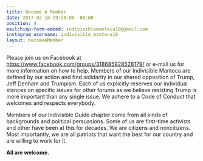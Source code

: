 ```yaml
---
title: Become A Member
date: 2017-02-16 19:58:00 -08:00
position: 4
mailchimp-form-embed: indivisiblemanteca10@gmail.com
instagram_username: indivisible_manteca10
layout: becomeAMember
---
```


Please join us on Facebook at https://www.facebook.com/groups/318685928528179/ or e-mail us for more information on how to help.
Members of our Indivisible Manteca are defined by our action and find solidarity in our shared opposition of Trump, Jeff Denham and Trumpism. Each of us explicitly reserves our individual stances on specific issues for other forums as we believe resisting Trump is more important than any single issue. We adhere to a Code of Conduct that welcomes and respects everybody.

Members of our Indivisible Guide chapter come from all kinds of backgrounds and political persuasions. Some of us are first-time activists and other have been at this for decades. We are citizens and noncitizens. Most importantly, we are all patriots that want the best for our country and are willing to work for it.

**All are welcome.**
